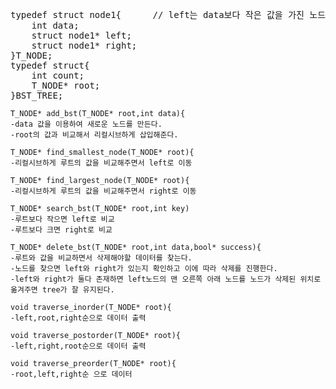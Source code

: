 

<pre>typedef struct node1{      // left는 data보다 작은 값을 가진 노드들 right는 더 큰 값의 노드들
	int data;   
	struct node1* left;  
	struct node1* right;  
}T_NODE;  
typedef struct{  
	int count;  
	T_NODE* root;  
}BST_TREE;<code>  
    
T_NODE* add_bst(T_NODE* root,int data){  
-data 값을 이용하여 새로운 노드를 만든다.  
-root의 값과 비교해서 리컬시브하게 삽입해준다.  
  
T_NODE* find_smallest_node(T_NODE* root){  
-리컬시브하게 루트의 값을 비교해주면서 left로 이동  
  
T_NODE* find_largest_node(T_NODE* root){  
-리컬시브하게 루트의 값을 비교해주면서 right로 이동  
  
T_NODE* search_bst(T_NODE* root,int key)  
-루트보다 작으면 left로 비교  
-루트보다 크면 right로 비교  
  
T_NODE* delete_bst(T_NODE* root,int data,bool* success){  
-루트와 값을 비교하면서 삭제해야할 데이터를 찾는다.  
-노드를 찾으면 left와 right가 있는지 확인하고 이에 따라 삭제를 진행한다.  
-left와 right가 둘다 존재하면 left노드의 맨 오른쪽 아래 노드를 노드가 삭제된 위치로 옮겨주면 tree가 잘 유지된다.  
  
void traverse_inorder(T_NODE* root){  
-left,root,right순으로 데이터 출력  
  
void traverse_postorder(T_NODE* root){  
-left,right,root순으로 데이터 출력  
  
void traverse_preorder(T_NODE* root){  
-root,left,right순 으로 데이터    

